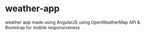 # weather-app
weather app made using AngularJS using OpenWeatherMap API &amp; Bootstrap for mobile responsiveness

